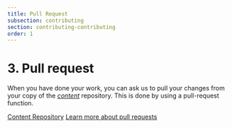 ```yaml
---
title: Pull Request
subsection: contributing
section: contributing-contributing
order: 1
---
```



# **3.** Pull request

When you have done your work, you can ask us to pull your changes from your copy of the [*content*](https://github.com/developer-portal/content) repository. This is done by using a pull-request function.

<a href="https://github.com/developer-portal/content" target="_blank" class="btn btn-primary"><span class="glyphicon glyphicon-new-window"> </span> Content Repository</a>
<a href="https://help.github.com/articles/creating-a-pull-request/" target="_blank" class="btn btn-default"><span class="glyphicon glyphicon-new-window"> </span>  Learn more about pull requests</a>
